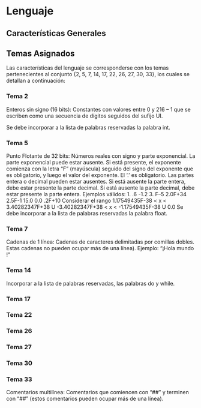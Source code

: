 # Lenguaje

## Características Generales

## Temas Asignados

Las características del lenguaje se corresponderse con los temas pertenecientes al conjunto {2, 5, 7, 14, 17, 22, 26, 27, 30, 33}, los cuales se detallan a continuación:

### Tema 2

Enteros sin signo (16 bits): Constantes con valores entre 0 y 216 – 1 que se escriben como una secuencia de
dígitos seguidos del sufijo UI.

Se debe incorporar a la lista de palabras reservadas la palabra int.

### Tema 5

Punto Flotante de 32 bits: Números reales con signo y parte exponencial. La parte exponencial puede estar
ausente. Si está presente, el exponente comienza con la letra “F” (mayúscula) seguido del signo del exponente
que es obligatorio, y luego el valor del exponente.
El ‘.’ es obligatorio. Las partes entera o decimal pueden estar ausentes. Si está ausente la parte entera, debe
estar presente la parte decimal. Si está ausente la parte decimal, debe estar presente la parte entera.
Ejemplos válidos: 1. .6 -1.2 3. F–5 2.0F+34 2.5F-1 15.0 0.0 .2F+10
Considerar el rango 1.17549435F-38 < x < 3.40282347F+38 U
-3.40282347F+38 < x < -1.17549435F-38 U 0.0
Se debe incorporar a la lista de palabras reservadas la palabra float.

### Tema 7

Cadenas de 1 línea: Cadenas de caracteres delimitadas por comillas dobles. Estas cadenas no pueden ocupar
más de una línea).
Ejemplo: “¡Hola mundo !”

### Tema 14

Incorporar a la lista de palabras reservadas, las palabras do y while.

### Tema 17

### Tema 22

### Tema 26

### Tema 27

### Tema 30

### Tema 33

Comentarios multilínea: Comentarios que comiencen con “##” y terminen con “##” (estos comentarios pueden
ocupar más de una línea).
